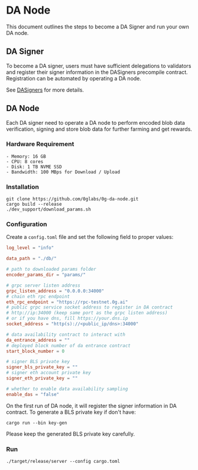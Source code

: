 # DA Node

This document outlines the steps to become a DA Signer and run your own DA node.

## DA Signer

To become a DA signer, users must have sufficient delegations to validators and register their signer information in the DASigners precompile contract. Registration can be automated by operating a DA node.

See [DASigners](<../docs/0G Chain/Precompiles/DASigners.md#terminology>) for more details.

## DA Node

Each DA signer need to operate a DA node to perform encoded blob data verification, signing and store blob data for further farming and get rewards.

### Hardware Requirement

```
- Memory: 16 GB
- CPU: 8 cores
- Disk: 1 TB NVME SSD
- Bandwidth: 100 MBps for Download / Upload
```

### Installation

```
git clone https://github.com/0glabs/0g-da-node.git
cargo build --release
./dev_support/download_params.sh
```

### Configuration

Create a `config.toml` file and set the following field to proper values:

```toml
log_level = "info"

data_path = "./db/"

# path to downloaded params folder
encoder_params_dir = "params/" 

# grpc server listen address
grpc_listen_address = "0.0.0.0:34000"
# chain eth rpc endpoint
eth_rpc_endpoint = "https://rpc-testnet.0g.ai"
# public grpc service socket address to register in DA contract
# http://ip:34000 (keep same port as the grpc listen address)
# or if you have dns, fill https://your.dns.ip
socket_address = "http(s)://<public_ip/dns>:34000"

# data availability contract to interact with
da_entrance_address = ""
# deployed block number of da entrance contract
start_block_number = 0

# signer BLS private key
signer_bls_private_key = ""
# signer eth account private key
signer_eth_private_key = ""

# whether to enable data availability sampling
enable_das = "false"
```

On the first run of DA node, it will register the signer information in DA contract. To generate a BLS private key if don't have:

```
cargo run --bin key-gen
```

Please keep the generated BLS private key carefully.

### Run

```
./target/release/server --config cargo.toml
```
